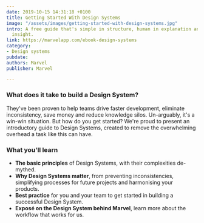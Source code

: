 ```yaml
---
date: 2019-10-15 14:31:18 +0100
title: Getting Started With Design Systems
image: "/assets/images/getting-started-with-design-systems.jpg"
intro: A free guide that's simple in structure, human in explanation and packed with
  insight.
link: https://marvelapp.com/ebook-design-systems
category:
- Design systems
pubdate: 
authors: Marvel
publisher: Marvel

---
```

### **What does it take to build a Design System?**

They've been proven to help teams drive faster development, eliminate inconsistency, save money and reduce knowledge silos. Un-arguably, it's a win-win situation. But how do you get started? We're proud to present an introductory guide to Design Systems, created to remove the overwhelming overhead a task like this can have.

### What you'll learn

* **The basic principles** of Design Systems, with their complexities de-mythed.
* **Why Design Systems matter**, from preventing inconsistencies, simplifying processes for future projects and harmonising your products.
* **Best practice** for you and your team to get started in building a successful Design System.
* **Exposé on the Design System behind Marvel**, learn more about the workflow that works for us.